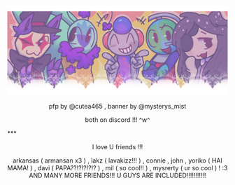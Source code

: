![image alt](https://github.com/infectious-bites/infectious-bites/blob/51fae22d303dd9d38a27142b9514fee3638e9797/Untitled5_20251020175824.png)
<p align="center">pfp by @cutea465 , banner by @mysterys_mist</p>
<p align="center">both on discord !!! ^w^</p>
***
  <p align="center">I love U friends !!!</p>
<p align="center">arkansas ( armansan x3 ) , lakz ( lavakizz!!! ) , connie , john , yoriko ( HAI MAMA! ) , davi ( PAPA??!?!?!?!? ) , mil ( so cool!! ) , mysrerty ( ur so cool ) ! :3 AND MANY MORE FRIENDS!!! U   GUYS ARE INCLUDED!!!!!!!!!!!</p>
